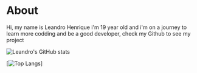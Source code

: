 # About

Hi, my name is Leandro Henrique i'm 19 year old and i'm on a journey to learn more codding and be a good developer, 
check my Github to see my project 

![Leandro's GitHub stats](https://github-readme-stats.vercel.app/api?username=Ply3r&theme=dracula&show_icons=true)


[![Top Langs](https://github-readme-stats.vercel.app/api/top-langs/?username=Ply3r&layout=compact)]

